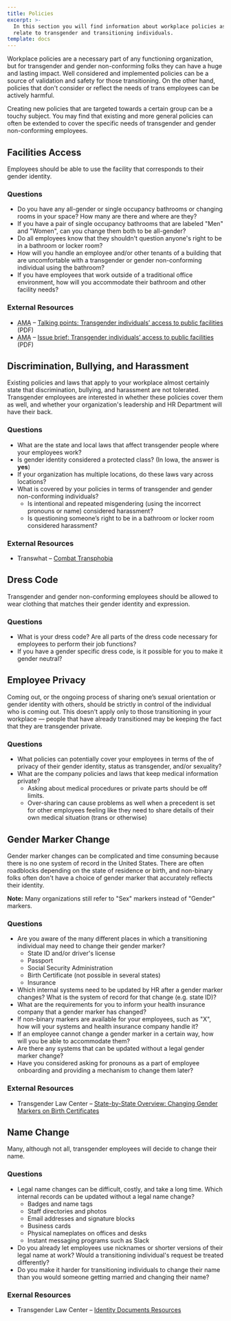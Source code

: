 ```yaml
---
title: Policies
excerpt: >-
  In this section you will find information about workplace policies as they
  relate to transgender and transitioning individuals.
template: docs
---
```


Workplace policies are a necessary part of any functioning organization, but for
transgender and gender non-conforming folks they can have a huge and lasting
impact. Well considered and implemented policies can be a source of validation
and safety for those transitioning. On the other hand, policies that don't
consider or reflect the needs of trans employees can be actively harmful.

Creating new policies that are targeted towards a certain group can
be a touchy subject. You may find that existing and more general policies can often be
extended to cover the specific needs of transgender and gender non-conforming
employees.

## Facilities Access

Employees should be able to use the facility that corresponds to their gender
identity.

### Questions
- Do you have any all-gender or single occupancy bathrooms or changing rooms in your space? How many are there and where are they?
- If you have a pair of single occupancy bathrooms that are labeled "Men" and "Women", can you change them both to be all-gender?
- Do all employees know that they shouldn't question anyone's right to be in a bathroom or locker room?
- How will you handle an employee and/or other tenants of a building that are uncomfortable with a transgender or gender non-conforming individual using the bathroom?
- If you have employees that work outside of a traditional office environment, how will you accommodate their bathroom and other facility needs?

### External Resources
- <acronym title="American Medical Association">AMA</acronym> &ndash; [Talking points: Transgender individuals’ access to public facilities](https://www.ama-assn.org/media/43446/download) (PDF)
- <acronym title="American Medical Association">AMA</acronym> &ndash; [Issue brief: Transgender individuals’ access to public facilities](https://www.ama-assn.org/media/43431/download) (PDF)

## Discrimination, Bullying, and Harassment
Existing policies and laws that apply to your workplace almost certainly state
that discrimination, bullying, and harassment are not tolerated. Transgender employees
are interested in whether these policies cover them as well, and whether your organization's
leadership and HR Department will have their back.

### Questions
- What are the state and local laws that affect transgender people where your employees work?
- Is gender identity considered a protected class? (In Iowa, the answer is **yes**)
- If your organization has multiple locations, do these laws vary across locations?
- What is covered by your policies in terms of transgender and gender non-conforming individuals?
  - Is intentional and repeated misgendering (using the incorrect pronouns or name) considered harassment?
  - Is questioning someone’s right to be in a bathroom or locker room considered harassment?

### External Resources
- Transwhat &ndash; [Combat Transphobia](http://transwhat.org/transphobia/)

## Dress Code

Transgender and gender non-conforming employees should be allowed to wear clothing
that matches their gender identity and expression.

### Questions
- What is your dress code? Are all parts of the dress code necessary for employees to perform their job functions?
- If you have a gender specific dress code, is it possible for you to make it gender neutral?

## Employee Privacy

Coming out, or the ongoing process of sharing one’s sexual orientation or gender identity with others, should be strictly
in control of the individual who is coming out. This doesn't apply only to those transitioning in your workplace &mdash;
people that have already transitioned may be keeping the fact that they are transgender private.

### Questions
- What policies can potentially cover your employees in terms of the of privacy of their gender identity, status as transgender, and/or sexuality?
- What are the company policies and laws that keep medical information private?
  - Asking about medical procedures or private parts should be off limits.
  - Over-sharing can cause problems as well when a precedent is set for other employees feeling like they need to share details of their own medical situation (trans or otherwise)

## Gender Marker Change
Gender marker changes can be complicated and time consuming because there is no one
system of record in the United States. There are often roadblocks depending on the state
of residence or birth, and non-binary folks often don't have a choice of gender marker
that accurately reflects their identity.

<div class="note">
  <strong>Note:</strong>
  Many organizations still refer to "Sex" markers instead of "Gender" markers.
</div>

### Questions
- Are you aware of the many different places in which a transitioning individual may need to change their gender marker?
  - State ID and/or driver's license
  - Passport
  - Social Security Administration
  - Birth Certificate (not possible in several states)
  - Insurance
- Which internal systems need to be updated by HR after a gender marker changes? What is the system of record for that change (e.g. state ID)?
- What are the requirements for you to inform your health insurance company that a gender marker has changed?
- If non-binary markers are available for your employees, such as "X", how will your systems and health insurance company handle it?
- If an employee cannot change a gender marker in a certain way, how will you be able to accommodate them?
- Are there any systems that can be updated without a legal gender marker change?
- Have you considered asking for pronouns as a part of employee onboarding and providing a mechanism to change them later?

### External Resources
- Transgender Law Center &ndash; [State-by-State Overview: Changing Gender Markers on Birth Certificates](https://transgenderlawcenter.org/resources/id/state-by-state-overview-changing-gender-markers-on-birth-certificates)

## Name Change

Many, although not all, transgender employees will decide to change their name.

### Questions
- Legal name changes can be difficult, costly, and take a long time. Which internal records can be updated without a legal name change?
  - Badges and name tags
  - Staff directories and photos
  - Email addresses and signature blocks
  - Business cards
  - Physical nameplates on offices and desks
  - Instant messaging programs such as Slack
- Do you already let employees use nicknames or shorter versions of their legal name at work? Would a transitioning individual's request be treated differently?
- Do you make it harder for transitioning individuals to change their name than you would someone getting married and changing their name?

### Exernal Resources
- Transgender Law Center &ndash; [Identity Documents Resources](https://transgenderlawcenter.org/resources/id)

